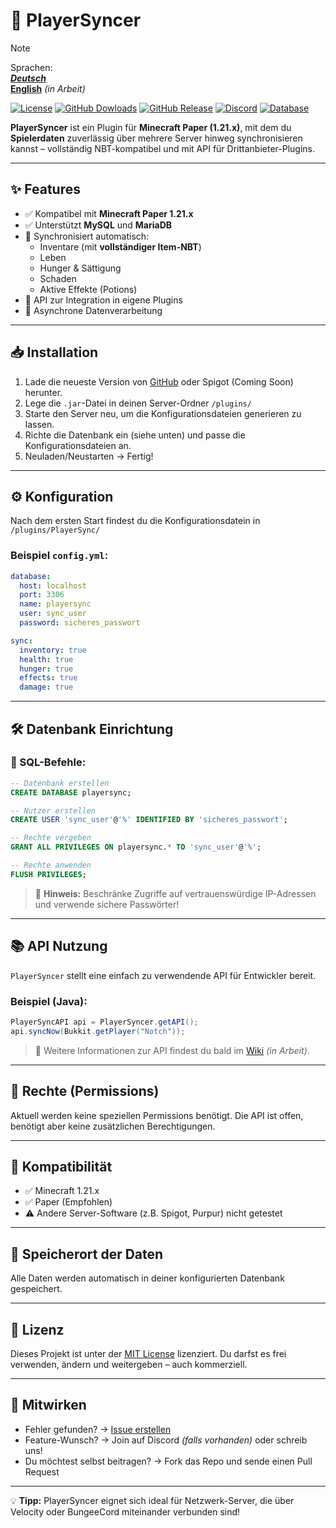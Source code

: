 # 🔄 PlayerSyncer

> [!NOTE]
> Sprachen:  
> _**[Deutsch](./README_DE.md)**_  
> **[English](./README.md)** *(in Arbeit)*

[![License](https://img.shields.io/github/license/Dolfirobots/MySQL-Player-Sync?style=flat-square)](./LICENSE)
[![GitHub Dowloads](https://shields.io/github/downloads/Dolfirobots/MySQL-Player-Sync/total?label=Downloads&logoColor=Green&color=Blue&style=flat)](https://github.com/Dolfirobots/MySQL-Player-Sync/releases)
[![GitHub Release](https://img.shields.io/github/v/release/Dolfirobots/MySQL-Player-Sync?color=Green)](https://github.com/Dolfirobots/OnlyProxy/releases "OnlyProxy Releases")
[![Discord](https://img.shields.io/discord/1079052573845241877.svg?logo=discord&logoColor=Green&color=Blue&labelColor=Green)](https://discord.gg/dxZTGpPbkd "Discord")
[![Database](https://img.shields.io/badge/Database-MySQL%20%7C%20MariaDB-orange?style=flat-square)](#-datenbank-einrichtung)

**PlayerSyncer** ist ein Plugin für **Minecraft Paper (1.21.x)**, mit dem du **Spielerdaten** zuverlässig über mehrere Server hinweg synchronisieren kannst – vollständig NBT-kompatibel und mit API für Drittanbieter-Plugins.

---

## ✨ Features

- ✅ Kompatibel mit **Minecraft Paper 1.21.x**
- ✅ Unterstützt **MySQL** und **MariaDB**
- 🔄 Synchronisiert automatisch:
  - Inventare (mit **vollständiger Item-NBT**)
  - Leben
  - Hunger & Sättigung
  - Schaden
  - Aktive Effekte (Potions)
- 🧩 API zur Integration in eigene Plugins
- 📁 Asynchrone Datenverarbeitung

---

## 📥 Installation

1. Lade die neueste Version von [GitHub](https://github.com/DeinUser/PlayerSyncer/releases) oder Spigot (Coming Soon) herunter.
2. Lege die `.jar`-Datei in deinen Server-Ordner `/plugins/`
3. Starte den Server neu, um die Konfigurationsdateien generieren zu lassen.
4. Richte die Datenbank ein (siehe unten) und passe die Konfigurationsdateien an.
5. Neuladen/Neustarten → Fertig!

---

## ⚙️ Konfiguration

Nach dem ersten Start findest du die Konfigurationsdatein in `/plugins/PlayerSync/`

### Beispiel `config.yml`:

```yaml
database:
  host: localhost
  port: 3306
  name: playersync
  user: sync_user
  password: sicheres_passwort

sync:
  inventory: true
  health: true
  hunger: true
  effects: true
  damage: true
```

---

## 🛠️ Datenbank Einrichtung

### 🧾 SQL-Befehle:

```sql
-- Datenbank erstellen
CREATE DATABASE playersync;

-- Nutzer erstellen
CREATE USER 'sync_user'@'%' IDENTIFIED BY 'sicheres_passwort';

-- Rechte vergeben
GRANT ALL PRIVILEGES ON playersync.* TO 'sync_user'@'%';

-- Rechte anwenden
FLUSH PRIVILEGES;
```

> 🔐 **Hinweis:** Beschränke Zugriffe auf vertrauenswürdige IP-Adressen und verwende sichere Passwörter!

---

## 📚 API Nutzung

`PlayerSyncer` stellt eine einfach zu verwendende API für Entwickler bereit.

### Beispiel (Java):

```java
PlayerSyncAPI api = PlayerSyncer.getAPI();
api.syncNow(Bukkit.getPlayer("Notch"));
```

> 🧩 Weitere Informationen zur API findest du bald im [Wiki](https://github.com/DeinUser/PlayerSyncer/wiki) *(in Arbeit)*.

---

## 📑 Rechte (Permissions)

Aktuell werden keine speziellen Permissions benötigt.
Die API ist offen, benötigt aber keine zusätzlichen Berechtigungen.

---

## 🧪 Kompatibilität

* ✅ Minecraft 1.21.x
* ✅ Paper (Empfohlen)
* ⚠️ Andere Server-Software (z.B. Spigot, Purpur) nicht getestet

---

## 📁 Speicherort der Daten

Alle Daten werden automatisch in deiner konfigurierten Datenbank gespeichert.

---

## 📜 Lizenz

Dieses Projekt ist unter der [MIT License](./LICENSE) lizenziert.
Du darfst es frei verwenden, ändern und weitergeben – auch kommerziell.

---

## 🤝 Mitwirken

* Fehler gefunden? → [Issue erstellen](https://github.com/DeinUser/PlayerSyncer/issues)
* Feature-Wunsch? → Join auf Discord *(falls vorhanden)* oder schreib uns!
* Du möchtest selbst beitragen? → Fork das Repo und sende einen Pull Request

---

💡 **Tipp:** PlayerSyncer eignet sich ideal für Netzwerk-Server, die über Velocity oder BungeeCord miteinander verbunden sind!
